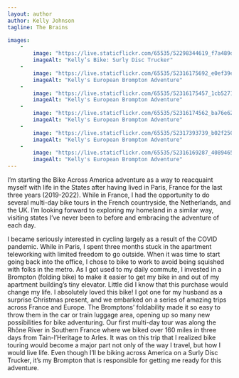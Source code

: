 ```yaml
---
layout: author
author: Kelly Johnson
tagline: The Brains

images:
    - 
        image: "https://live.staticflickr.com/65535/52298344619_f7a489d39f_b.jpg"
        imageAlt: "Kelly’s Bike: Surly Disc Trucker"
    -
        image: "https://live.staticflickr.com/65535/52316175692_e0ef39e1a9_o.jpg"
        imageAlt: "Kelly's European Brompton Adventure"
    -
        image: "https://live.staticflickr.com/65535/52316175457_1cb5271f23_o.jpg"
        imageAlt: "Kelly's European Brompton Adventure"
    - 
        image: "https://live.staticflickr.com/65535/52316174562_ba76e62598_o.jpg"
        imageAlt: "Kelly's European Brompton Adventure"
    -
        image: "https://live.staticflickr.com/65535/52317393739_b02f25006a_o.jpg"
        imageAlt: "Kelly's European Brompton Adventure"
    -
        image: "https://live.staticflickr.com/65535/52316169287_4089465b27_o.jpg"
        imageAlt: "Kelly's European Brompton Adventure"
---
```



I’m starting the Bike Across America adventure as a way to reacquaint myself with life in the States after having lived in Paris, France for the last three years (2019-2022).  While in France, I had the opportunity to do several multi-day bike tours in the French countryside, the Netherlands, and the UK.  I’m looking forward to exploring my homeland in a similar way, visiting states I’ve never been to before and embracing the adventure of each day.

I became seriously interested in cycling largely as a result of the COVID pandemic.  While in Paris, I spent three months stuck in the apartment teleworking with limited freedom to go outside.  When it was time to start going back into the office, I chose to bike to work to avoid being squished with folks in the metro.  As I got used to my daily commute, I invested in a Brompton (folding bike) to make it easier to get my bike in and out of my apartment building’s tiny elevator.  Little did I know that this purchase would change my life.  I absolutely loved this bike!  I got one for my husband as a surprise Christmas present, and we embarked on a series of amazing trips across France and Europe.  The Bromptons’ foldability made it so easy to throw them in the car or train luggage area, opening up so many new possibilities for bike adventuring.  Our first multi-day tour was along the Rhône River in Southern France where we biked over 160 miles in three days from Tain-l’Heritage to Arles.  It was on this trip that I realized bike touring would become a major part not only of the way I travel, but how I would live life.  Even though I’ll be biking across America on a Surly Disc Trucker, it’s my Brompton that is responsible for getting me ready for this adventure.
